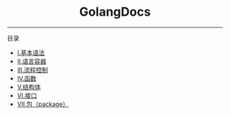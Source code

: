 <center><h1>GolangDocs</h1></center>

---

目录

- [Ⅰ.基本语法](zh-hans/1-基本语法/TOC)
- [Ⅱ.语言容器](zh-hans/2-语言容器/TOC)
- [Ⅲ.流程控制](zh-hans/3-流程控制/TOC)
- [Ⅳ.函数](zh-hans/4-函数/TOC)
- [Ⅴ.结构体](zh-hans/5-结构体/TOC)
- [Ⅵ.接口](zh-hans/6-接口/TOC)
- [Ⅶ.包（package）](zh-hans/7-包/TOC)

<!-- ```
# 运行
docsify serve ./docs
``` -->

